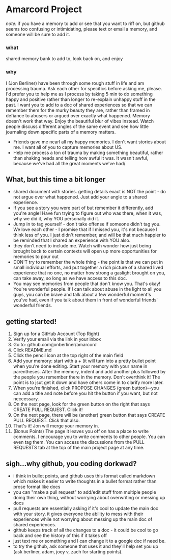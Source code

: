 # Amarcord Project
*note:* if you have a memory to add or see that you want to riff on, but github seems too confusing or intimidating, please text or email a memory, and someone will be sure to add it.


### what
shared memory bank to add to, look back on, and enjoy

### why
I (Jon Berliner) have been through some rough stuff in life and am processing trauma.  Ask each other for specifics before asking me, please.  
I'd prefer you to help me as I process by taking 5 min to do something happy and positive rather than longer to re-explain unhappy stuff in the past.
I want you to add to a doc of shared experiences so that we can remember them for the murky beauty they are, rather than framed in defiance to abusers or argued over exactly what happened.  Memory doesn't work that way.  Enjoy the beautiful blur of vibes instead.  Watch people discuss different angles of the same event and see how little journaling down specific parts of a memory matters.
+ Friends gave me nearl all my happy memories.  I don't want stories about me.  I want all of you to capture memories about US.
+ Help me process a ton of trauma by making something beautiful, rather than shaking heads and telling how awful it was.  It wasn't awful, because we've had all the great moments we've had/

## What, but this time a bit longer
+ shared document with stories.  getting details exact is NOT the point - do not argue over what happened.  Just add your angle to a shared experience.
+ If you see a story you were part of but remember it differently, add you're angle!  Have fun trying to figure out who was there, when it was, why we did it, why YOU personally did it.
+ Jump in to tag yourself - don't take offense if someone didn't tag you.  We love each other - I promise that if I missed you, it's not because I think less of you.  I just didn't remember, and will be that much happier to be reminded that I shared an experience with YOU also.
+ they don't need to include me.  Watch with wonder how just being brought back to certain contexts will open up more opportunities for memories to pour out
+ DON'T try to remember the whole thing - the point is that we can put in small individual efforts, and put together a rich picture of a shared lived experience that no one, no matter how strong a gaslight brought on you, can take away, so long as we have access to this doc.
+ You may see memories from people that don't know you.  That's okay!  You're wonderful people.  If I can talk about abuse in the light to all you guys, you can be brave and talk about a few wonderful moment's you've had, even if you talk about them in front of wonderful friends' wonderful friends.

## getting started!
1. Sign up for a GitHub Account (Top Right)
2. Verify your email via the link in your inbox
3. Go to: github.com/jonberliner/amarcord
4. Click README.md
5. Click the pencil icon at the top right of the main field
6. Add your memory: start with a + (it will turn into a pretty bullet point when you're done editing.  Start your memory with your name in parentheses.  After the memory, indent and add another plus followed by the people you remember there in the memory.  Don't overthink it!  The point is to jsut get it down and have others come in to clarify more later.
7. When you're finished, click PROPOSE CHANGES (green button)--you can add a title and note before you hit the button if you want, but not neccessary.
8. On the next page, look for the green button on the right that says CREATE PULL REQUEST. Click it!
9. On the next page, there will be (another) green button that says CREATE PULL REQUEST. Click that also.
10. That's it! Jon will merge your memory in.
11. (Bonus Points) The page it leaves you off on has a place to write comments. I encourage you to write comments to other people. You can even tag them. You can access the discussions from the PULL REQUESTS tab at the top of the main project page at any time.

## sigh...why github, you coding dorkwad?
+ i think in bullet points, and github uses this format called markdown which makes it easier to write thoughts in a bullet format rather than prose format like docs
+ you can "make a pull request" to add/edit stuff from multiple people doing their own thing, without worrying about overwriting or messing up docs
+ pull requests are essentially asking if it's cool to update the main doc with your story.  it gives everyone the ability to mess with their experiences while not worrying about messing up the main doc of shared experiences.
+ github keeps track of all the changes to a doc - it could be cool to go back and see the history of this if it takes off
+ just text me or something and I can change it to a google doc if need be.
+ to try the github, ask someone that uses it and they'll help set you up (ask berliner, adam, joey v, zach for starting points).
